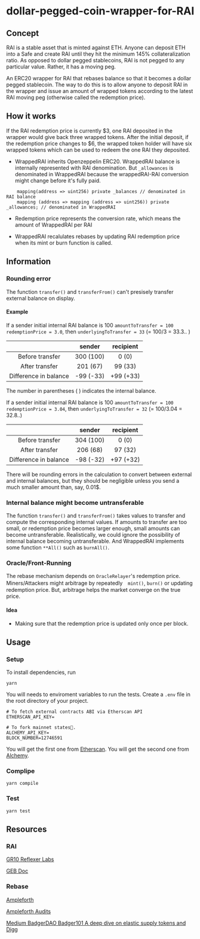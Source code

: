 # dollar-pegged-coin-wrapper-for-RAI

## Concept
RAI is a stable asset that is minted against ETH. Anyone can deposit ETH into a Safe and create RAI until they hit the minimum 145% collateralization ratio. As opposed to dollar pegged stablecoins, RAI is not pegged to any particular value. Rather, it has a moving peg.

An ERC20 wrapper for RAI that rebases balance so that it becomes a dollar pegged stablecoin. The way to do this is to allow anyone to deposit RAI in the wrapper and issue an amount of wrapped tokens according to the latest RAI moving peg (otherwise called the redemption price).

## How it works
If the RAI redemption price is currently $3, one RAI deposited in the wrapper would give back three wrapped tokens. After the initial deposit, if the redemption price changes to $6, the wrapped token holder will have six wrapped tokens which can be used to redeem the one RAI they deposited.

 - WrappedRAI inherits Openzeppelin ERC20. WrappedRAI balance is internally represented with RAI denomination. But `_allowances` is denominated in WrappedRAI because the wrappedRAI-RAI conversion might change before it's fully paid.

```
    mapping(address => uint256) private _balances // denominated in RAI balance
    mapping (address => mapping (address => uint256)) private _allowances; // denominated in WrappedRAI
```

 - Redemption price represents the conversion rate, which means the amount of WrappedRAI per RAI

 - WrappedRAI recalulates rebases by updating RAI redemption price when its mint or burn function is called.

## Information
### Rounding error
The function `transfer()` and `transferFrom()` can't presisely transfer external balance on display.

#### Example

If a sender initial internal RAI balance is 100 `amountToTransfer = 100` `redemptionPrice = 3.0`, then `underlyingToTransfer = 33` (= 100/3 = 33.3.. )

|            | sender | recipient |
|:----------:|:----------:|:-----------:|
| Before transfer | 300 (100)  | 0 (0)    |
| After transfer  | 201 (67)   | 99  (33)  |
| Difference in balance  | -99 (-33)   | +99  (+33)  |

The number in parentheses ( ) indicates the internal balance.

If a sender initial internal RAI balance is 100 `amountToTransfer = 100` `redemptionPrice = 3.04`, then `underlyingToTransfer = 32` (= 100/3.04 = 32.8..)

|            | sender | recipient |
|:----------:|:----------:|:-----------:|
| Before transfer | 304 (100)  |  0  (0)   |
| After transfer  | 206 (68)   | 97  (32)   |
| Difference in balance  | -98 (-32)   | +97 (+32)  |

There will be rounding errors in the calculation to convert between external and internal balances, but they should be negligible unless you send a much smaller amount than, say, 0.01$.

### Internal balance might become untransferable
The function `transfer()` and  `transferFrom()` takes values to transfer and compute the corresponding internal values. If amounts to transfer are too small, or redemption price becomes larger enough, small amounts can become untransferable. Realistically, we could ignore the possibility of internal balance becoming untransferable. And WrappedRAI implements some function `**All()` such as `burnAll()`.

### Oracle/Front-Running
The rebase mechanism depends on `OracleRelayer`'s redemption price.
Miners/Attackers might arbitrage by repeatedly　`mint()`, `burn()` or updating redemption price. But, arbitrage helps the market converge on the true price. 

#### Idea
 - Making sure that the redemption price is updated only once per block.

## Usage

### Setup
To install dependencies, run

`yarn`

You will needs to enviroment variables to run the tests. Create a `.env` file in the root directory of your project.

```
# To fetch external contracts ABI via Etherscan API
ETHERSCAN_API_KEY=

# To fork mainnet states.
ALCHEMY_API_KEY=
BLOCK_NUMBER=12746591
```

You will get the first one from [Etherscan](https://etherscan.io/). You will get the second one from [Alchemy](https://dashboard.alchemyapi.io/).

### Complipe

`yarn compile`

### Test

`yarn test`

## Resources
### RAI
[GR10 Reflexer Labs](https://gitcoin.co/issue/reflexer-labs/geb/103/100026033)

[GEB Doc](https://docs.reflexer.finance/)

### Rebase
[Ampleforth](https://github.com/ampleforth/uFragments)

[Ampleforth Audits](https://github.com/ampleforth/ampleforth-audits)

[Medium BadgerDAO Badger101 A deep dive on elastic supply tokens and Digg](https://badgerdao.medium.com/badger-101-a-deep-dive-on-elastic-supply-tokens-and-digg-f1b310f229ad)


